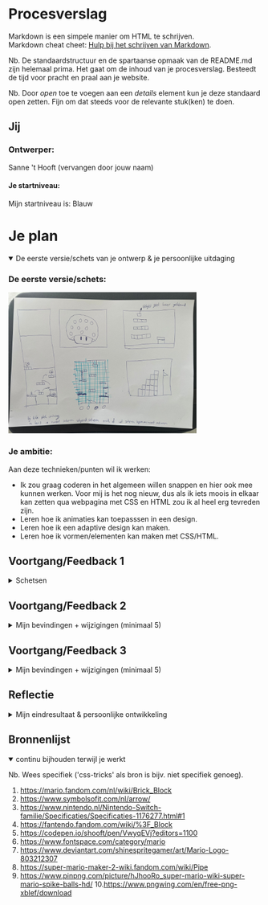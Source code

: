 # Procesverslag
Markdown is een simpele manier om HTML te schrijven.  
Markdown cheat cheet: [Hulp bij het schrijven van Markdown](https://github.com/adam-p/markdown-here/wiki/Markdown-Cheatsheet).

Nb. De standaardstructuur en de spartaanse opmaak van de README.md zijn helemaal prima. Het gaat om de inhoud van je procesverslag. Besteedt de tijd voor pracht en praal aan je website.

Nb. Door *open* toe te voegen aan een *details* element kun je deze standaard open zetten. Fijn om dat steeds voor de relevante stuk(ken) te doen.





## Jij

### Ontwerper:
Sanne 't Hooft (vervangen door jouw naam)

#### Je startniveau:
Mijn startniveau is: Blauw 





# Je plan

<details open>
  <summary>De eerste versie/schets van je ontwerp & je persoonlijke uitdaging</summary>

  ### De eerste versie/schets:
  <img src="readme-images/Schets.jpeg" width="375px" alt="eerste versie/schets">


  ### Je ambitie: 
  Aan deze technieken/punten wil ik werken:
  - Ik zou graag coderen in het algemeen willen snappen en hier ook mee kunnen werken. Voor mij is het nog nieuw, dus als ik iets moois in elkaar kan zetten qua webpagina met CSS en HTML zou ik al heel erg tevreden zijn. 
  - Leren hoe ik animaties kan toepasssen in een design.  
  - Leren hoe ik een adaptive design kan maken. 
  - Leren hoe ik vormen/elementen kan maken met CSS/HTML. 
 
</details>




## Voortgang/Feedback 1

<details>
  <summary>Schetsen</summary>
  Ik ben begonnen met 5 schetsen maken. elk van deze schetsen had nog zijn gebrekken en daar ga ik hier op inhaken. Ik heb aan Amber Bellaart gevraagd of zij feedback wilde geven op elk van de schetsen. Aan de hand daarvan heb ik aanpassingen gedaan. 

  ### Bevinding 1:
De eerste schets was een grote Mushroom uit het spel van Mario. De Mushroom heeft meerdere witte stippen. Ik wilde in dit concept deze stippen kleiner maken en gebruik maken van deze stippen om hier in elk van een stip een afbeelding van Mario te verstoppen uit verschillende tijden. Toch was deze schets nog helemaal niet af en zat ik nog erg met hoe ik hier interactie in ging brengen.
  <img src="readme-images/schetsmushroom.png" width="375px" alt="mushroom schets">

  #### oplossing:
  Amber gaf als feedback dat hier inderdaad weinig interactiefs mee kon gebeuren. Als ik hier meer interactie in zou willen brengen zou ik in de bolletjes een filmpje kunnen laten afspelen of dat de bolletjes groter werden of zouden bewegen. Ook zou ik de oogjes kunnen laten knipperen.



  ### Bevinding 2:
  Deze schets was ook nog erg oppervlakkig. Mijn idee was om in de blokjes afbeeldingen of bewegende animaties van mario te stoppen van elk jaartal. Hoe hoger je komt hoe verder je in de tijd gaat naar het nu.  

 <img src="readme-images/schetstoren.png" width="375px" alt="toren schets">  
  
  #### oplossing:
  Amber kwam met het idee om een mario te maken die elke keer een trede omhoog gaat en dan veranderd van design. (tekst en afbeeding(en)).



  ### Bevinding 3:
  Bij deze schets had ik bedacht om één design te maken waarin de blokjes, net als bij het Mushroom design, veranderen wanneer je eroverheen hovert of op klikt. Toch zullen de blokjes wel erg klein zijn en dit kan het onduidelijk maken wat er gebeurt op de pagina. (tekst en afbeeding(en)).
  
<img src="readme-images/schetsblokken.png" width="375px" alt="blokken schets">

  #### oplossing:
  Samen met Amber kwam ik met de oplossing om een inzoom effect te creeëren wanneer je eroverheen hovert. Dit voorkomt dat het niet leesbaar is. Ook kwam Amber met het idee om in plaats van elk blokje een design in te maken, iets met een klik animatie te doen waardoor de mario veranderd. Zo hoef je niet de blokjes één voor één te lezen. (tekst en afbeeding(en)).
  
  
  ### Bevinding 4:
  Omschrijving van wat er nog niet orde was (tekst en afbeeding(en)).
  
  <img src="readme-images/Schetsnknopspel.png" width="375px" alt="spel met knoppen schets">

  #### oplossing:
  Beschrijving hoe je het hebt hebt opgelost of als het niet gelukt is hoe je het zou oplossen (tekst en afbeeding(en)).
  
  
  ### Bevinding 5:
  Omschrijving van wat er nog niet orde was (tekst en afbeeding(en)).
  
  <img src="readme-images/schetsspel.png" width="375px" alt="spel schets">

  #### oplossing:
  Beschrijving hoe je het hebt hebt opgelost of als het niet gelukt is hoe je het zou oplossen (tekst en afbeeding(en)).



</details>




## Voortgang/Feedback 2

<details>
  <summary>Mijn bevindingen + wijzigingen (minimaal 5)</summary>
  
  ### Bevinding 1:
  Omschrijving van wat er nog niet orde was (tekst en afbeeding(en)).

  #### oplossing:
  Beschrijving hoe je het hebt hebt opgelost of als het niet gelukt is hoe je het zou oplossen (tekst en afbeeding(en)).



  ### Bevinding 2:
  Omschrijving van wat er nog niet orde was (tekst en afbeeding(en)).

  #### oplossing:
  Beschrijving hoe je het hebt hebt opgelost of als het niet gelukt is hoe je het zou oplossen (tekst en afbeeding(en)).



  ### Bevinding 3:
  ...

</details>



## Voortgang/Feedback 3

<details>
  <summary>Mijn bevindingen + wijzigingen (minimaal 5)</summary>
  
  ### Bevinding 1:
  Omschrijving van wat er nog niet orde was (tekst en afbeeding(en)).

  #### oplossing:
  Beschrijving hoe je het hebt hebt opgelost of als het niet gelukt is hoe je het zou oplossen (tekst en afbeeding(en)).



  ### Bevinding 2:
  Omschrijving van wat er nog niet orde was (tekst en afbeeding(en)).

  #### oplossing:
  Beschrijving hoe je het hebt hebt opgelost of als het niet gelukt is hoe je het zou oplossen (tekst en afbeeding(en)).



  ### Bevinding 3:
  ...

</details>




## Reflectie

<details>
  <summary>Mijn eindresultaat & persoonlijke ontwikkeling</summary>

  ### Je uitkomst - karakteristiek screenshot(s):
  <img src="readme-images/dummy-plaatje.jpg" width="375px" alt="final ontwerp">


  ### Dit ging goed/Heb ik geleerd: 
  Korte omschrijving met plaatje(s)

  <img src="readme-images/dummy-plaatje.jpg" width="375px" alt="top">


  ### Dit was lastig/Is niet gelukt:
  Korte omschrijving met plaatje(s)

  <img src="readme-images/dummy-plaatje.jpg" width="375px" alt="bummer">
</details>





## Bronnenlijst

<details open>
<summary>continu bijhouden terwijl je werkt</summary>

Nb. Wees specifiek ('css-tricks' als bron is bijv. niet specifiek genoeg).

  1. https://mario.fandom.com/nl/wiki/Brick_Block
  2. https://www.symbolsofit.com/nl/arrow/
  3. https://www.nintendo.nl/Nintendo-Switch-familie/Specificaties/Specificaties-1176277.html#1
  4. https://fantendo.fandom.com/wiki/%3F_Block
  5. https://codepen.io/shooft/pen/VwyqEVj?editors=1100 
  6. https://www.fontspace.com/category/mario 
  7. https://www.deviantart.com/shinespritegamer/art/Mario-Logo-803212307 
  8. https://super-mario-maker-2-wiki.fandom.com/wiki/Pipe 
  9. https://www.pinpng.com/picture/hJhooRo_super-mario-wiki-super-mario-spike-balls-hd/ 
  10.https://www.pngwing.com/en/free-png-xblef/download  
  

</details>
